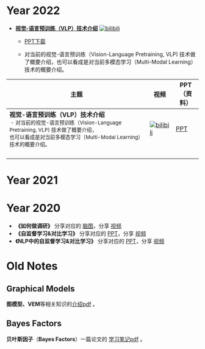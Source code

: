 # Year 2022
* **[视觉-语言预训练（VLP）技术介绍](https://www.bilibili.com/video/BV1dr4y1E7ZR)** [![bilibili](https://img.shields.io/badge/dynamic/json?label=views&style=social&logo=bilibili&query=data.stat.view&url=https%3A%2F%2Fapi.bilibili.com%2Fx%2Fweb-interface%2Fview%3Fbvid%3DBV1dr4y1E7ZR)](https://www.bilibili.com/video/BV1dr4y1E7ZR)
    
    *  [PPT下载](2022/Intro-to-VLP.pdf)
    
    * 对当前的视觉-语言预训练（Vision-Language Pretraining, VLP) 技术做了概要介绍，也可以看成是对当前多模态学习（Multi-Modal Learning）技术的概要介绍。
    
      



|主题                           | 视频                                                         | PPT<br />（资料）            |
| ------------------------------ | ------------------------------------------------------------ | ---------------------------- |
| **视觉-语言预训练（VLP）技术介绍** <br /> <small> - 对当前的视觉-语言预训练（Vision-Language Pretraining, VLP) 技术做了概要介绍，<br />也可以看成是对当前多模态学习（Multi-Modal Learning）技术的概要介绍。 </small> | [![bilibili](https://img.shields.io/badge/dynamic/json?label=views&style=social&logo=bilibili&query=data.stat.view&url=https%3A%2F%2Fapi.bilibili.com%2Fx%2Fweb-interface%2Fview%3Fbvid%3DBV1NY4y1T7jG)](https://www.bilibili.com/video/BV1NY4y1T7jG) | [PPT](2022/Intro-to-VLP.pdf) |
|                                |                                                              |                              |
|                                |                                                              |                              |
|                                |                                                              |                              |
|                                |                                                              |                              |





# Year 2021




# Year 2020

* **《如何做调研》** 分享对应的 [脑图](如何做调研.png)，分享 [视频](https://www.bilibili.com/video/BV1tD4y127Xq/)
* **《自监督学习&对比学习》** 分享对应的 [PPT](2020/自监督学习-对比学习.pdf)，分享 [视频](https://www.bilibili.com/video/BV1v5411x7rD)
* **《NLP中的自监督学习&对比学习》** 分享对应的 [PPT](2020/自监督学习-对比学习2-NLP.pdf)，分享 [视频](https://www.bilibili.com/video/BV13T4y1c73g)


# Old Notes

## Graphical Models

**图模型、VEM**等相关知识的[介绍pdf](./Graphical_Models.pdf) 。



## Bayes Factors

**贝叶斯因子**（**Bayes Factors**）一篇论文的 [学习笔记pdf](./Bayes_Factors.pdf) 。

